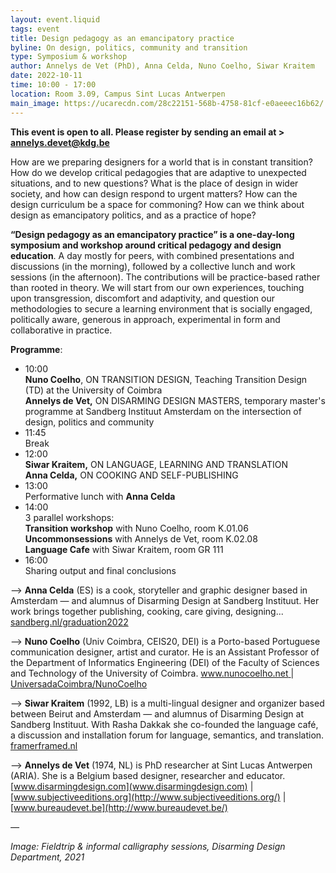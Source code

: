 ```yaml
---
layout: event.liquid
tags: event
title: Design pedagogy as an emancipatory practice
byline: On design, politics, community and transition
type: Symposium & workshop
author: Annelys de Vet (PhD), Anna Celda, Nuno Coelho, Siwar Kraitem
date: 2022-10-11
time: 10:00 - 17:00
location: Room 3.09, Campus Sint Lucas Antwerpen
main_image: https://ucarecdn.com/28c22151-568b-4758-81cf-e0aeeec16b62/
---
```

**This event is open to all. Please register by sending an email at  > annelys.devet@kdg.be** 

How are we preparing designers for a world that is in constant transition? How do we develop critical pedagogies that are adaptive to unexpected situations, and to new questions? What is the place of design in wider society, and how can design respond to urgent matters? How can the design curriculum be a space for commoning? How can we think about design as emancipatory politics, and as a practice of hope?

**“Design pedagogy as an emancipatory practice” is a one-day-long symposium and workshop around critical pedagogy and design education**. A day mostly for peers, with combined presentations and discussions (in the morning), followed by a collective lunch and work sessions (in the afternoon). The contributions will be practice-based rather than rooted in theory. We will start from our own experiences, touching upon transgression, discomfort and adaptivity, and question our methodologies to secure a learning environment that is socially engaged, politically aware, generous in approach, experimental in form and collaborative in practice.

**Programme**:

* 10:00\
  **Nuno Coelho**, ON TRANSITION DESIGN, Teaching Transition Design (TD) at the University of Coimbra\
  **Annelys de Vet,** ON DISARMING DESIGN MASTERS, temporary master's programme at Sandberg Instituut Amsterdam on the intersection of design, politics and community
* 11:45\
  Break
* 12:00\
  **Siwar Kraitem,** ON LANGUAGE, LEARNING AND TRANSLATION\
  **Anna Celda,** ON COOKING AND SELF-PUBLISHING
* 13:00\
  Performative lunch with **Anna Celda**
* 14:00\
  3 parallel workshops:\
  **Transition workshop** with Nuno Coelho, room K.01.06\
  **Uncommonsessions** with Annelys de Vet, room K.02.08\
  **Language Cafe** with Siwar Kraitem, room GR 111
* 16:00\
  Sharing output and final conclusions

—> **Anna Celda** (ES) is a cook, storyteller and graphic designer based in Amsterdam — and  alumnus of Disarming Design at Sandberg Instituut. Her work brings together publishing, cooking, care giving, designing... [sandberg.nl/graduation2022](https://sandberg.nl/graduation2022/work-in-progress/anna-celda)

—> **Nuno Coelho** (Univ Coimbra, CEIS20, DEI) is a Porto-based Portuguese communication designer, artist and curator. He is an Assistant Professor of the Department of Informatics Engineering (DEI) of the Faculty of Sciences and Technology of the University of Coimbra.  [www.nunocoelho.net ](http://www.nunocoelho.net/) | [UniversadaCoimbra/NunoCoelho](https://apps.uc.pt/mypage/faculty/uc26736)

—> **Siwar Kraitem** (1992, LB) is a multi-lingual designer and organizer based between Beirut and Amsterdam — and alumnus of Disarming Design at Sandberg Instituut. With Rasha Dakkak she co-founded the language café, a discussion and installation forum for language, semantics, and translation. [framerframed.nl](https://framerframed.nl/en/projecten/language-cafe-the-language-of-oppression-and-resistance/)

—> **Annelys de Vet** (1974, NL) is PhD researcher at Sint Lucas Antwerpen (ARIA). She is a Belgium based designer, researcher and educator. [www.disarmingdesign.com](www.disarmingdesign.com) | [www.subjectiveeditions.org](http://www.subjectiveeditions.org/) | [](http://www.subjectiveeditions.org/)[www.bureaudevet.be](http://www.bureaudevet.be/)

*—*

*Image: Fieldtrip & informal calligraphy sessions, Disarming Design Department, 2021*